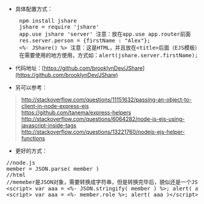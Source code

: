 * 具体配置方式：
<pre>
    npm install jshare
    jshare = require 'jshare'
    app.use jshare 'server' 注意：放在app.use app.router前面
    res.server.person = {firstName : "Alex"};
    <%- JShare() %> 注意：这是HTML，并且放在&lt;title&gt;后面（EJS模板）
    在需要使用的地方使用，方式如：alert(jshare.server.firstName);
</pre>
* 代码地址：[https://github.com/brooklynDev/JShare](https://github.com/brooklynDev/JShare)

* 另可以参考：
> http://stackoverflow.com/questions/11151632/passing-an-object-to-client-in-node-express-ejs  
> https://github.com/tanema/express-helpers  
> http://stackoverflow.com/questions/6064282/node-js-ejs-using-javascript-inside-tags  
> http://stackoverflow.com/questions/13221760/nodejs-ejs-helper-functions
* 更好的方式：
<pre>
//node.js
member = JSON.parse( member )  
//html 
//memeber是JSON对象，需要转换成字符串，但是转换完毕后，貌似还是一个JSON对象...
&lt;script&gt; var aaa = <%- JSON.stringify( member ) %>; alert( aaa.role )&lt;/script&gt;
&lt;script&gt; var aaa = <%- member.role %>; alert( aaa )&lt;/script&gt;
</pre>